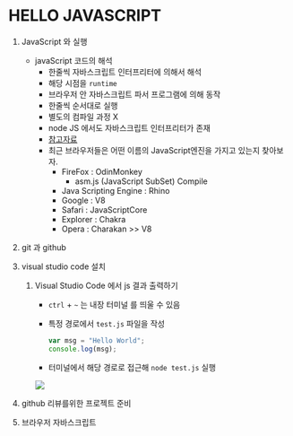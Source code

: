 # HELLO JAVASCRIPT

1. JavaScript 와 실행

   - javaScript 코드의 해석
     - 한줄씩 자바스크립트 인터프리터에 의해서 해석
     - 해당 시점을 `runtime` 
     - 브라우저 안 자바스크립트 파서 프로그램에 의해 동작
     - 한줄씩 순서대로 실행
     - 별도의 컴파일 과정 X
     - node JS 에서도 자바스크립트 인터프리터가 존재
     - [참고자료](http://huns.me/development/360)
     - 최근 브라우저들은 어떤 이름의 JavaScript엔진을 가지고 있는지 찾아보자.
       - FireFox : OdinMonkey
         - asm.js (JavaScript SubSet) Compile
       - Java Scripting Engine : Rhino
       - Google : V8
       - Safari : JavaScriptCore
       - Explorer : Chakra
       - Opera : Charakan >> V8

2. git 과 github

3. visual studio code 설치

   1. Visual Studio Code 에서 js 결과 출력하기

      - `ctrl` + `~` 는 내장 터미널 를 띄울 수 있음

      - 특정 경로에서 `test.js` 파일을 작성

        ```javascript
        var msg = "Hello World";
        console.log(msg);
        ```

      - 터미널에서 해당 경로로 접근해 `node test.js` 실행

      ![](https://imgur.com/OX8wP3a.png)

4. github 리뷰를위한 프로젝트 준비

5. 브라우저 자바스크립트
